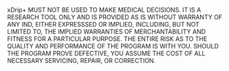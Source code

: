 xDrip+ MUST NOT BE USED TO MAKE MEDICAL DECISIONS. IT IS A RESEARCH TOOL ONLY AND IS PROVIDED AS IS WITHOUT WARRANTY OF ANY IND, EITHER EXPRESSSED OR IMPLIED, INCLUDING, BUT NOT LIMITED TO, THE IMPLIED WARRANTIES OF MERCHANTABILITY AND FITNESS FOR A PARTICULAR PURPOSE. THE ENTIRE RISK AS TO THE QUALITY AND PERFORMANCE OF THE PROGRAM IS WITH YOU. SHOULD THE PROGRAM PROVE DEFECTIVE, YOU ASSUME THE COST OF ALL NECESSARY SERVICING, REPAIR, OR CORRECTION.